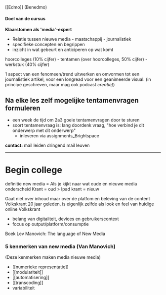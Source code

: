 [[Edmo]] (Benedmo)

#### Doel van de cursus
**Klaarstomen als 'media'-expert**
- Relatie tussen nieuwe media - maatschappij - journalistiek
- specifieke concepten en begrippen
- inzicht in wat gebeurt en anticiperen op wat komt

hoorcolleges (10% cijfer) - tentamen (over hoorcolleges, 50% cijfer) - werkstuk (40% cijfer)

1 aspect van een fenomeen/trend uitwerken en omvormen tot een journalistiek artikel, voor een longread voor een geanimeerde visual. (in principe geschreven, maar mag ook podcast *creatief*)

## Na elke les zelf mogelijke tentamenvragen formuleren
- een week de tijd om 2a3 goeie tentamenvragen door te sturen
- soort tentamenvraag is: lang doordenk vraag, "hoe verbind je dit onderwerp met dit onderwerp"
	- inleveren via assignments_Brightspace

**contact:**
mail leiden
dringend mail leuven


---

# Begin college

definitie new media =
Als je kijkt naar wat oude en nieuwe media onderscheid
Krant = oud > Ipad krant = nieuw

Gaat niet over inhoud maar over de platfom en beleving van de content
Volkskrant 20 jaar geleden, is eigenlijk zelfde als look en feel van huidige online Volkskrant

- belang van digitaliteit, devices en gebruikerscontext
- focus op output/platform/consumptie


Boek Lev Manovich: The language of New Media

### 5 kenmerken van new media (Van Manovich)
(Deze kenmerken maken media nieuwe media)
- [[numerieke representatie]]
- [[modulariteit]]
- [[automatisering]]
- [[transcoding]]
- variabiliteit










